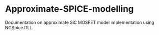 # Approximate-SPICE-modelling
Documentation on approximate SiC MOSFET model implementation using NGSpice DLL.
